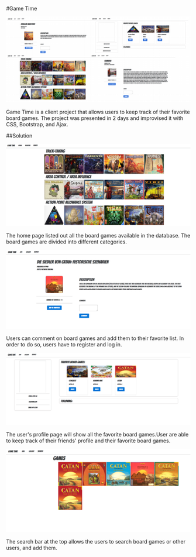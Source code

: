 #Game Time

![Alt text](./layout.png?raw=true)

Game Time is a client project that allows users to keep track of their favorite board games. The project was presented in 2 days and improvised it with CSS, Bootstrap, and Ajax.

##Solution

![Alt text](./home_page.png?raw=true)

The home page listed out all the board games available in the database. The board games are divided into different categories.

![Alt text](./game_page.png?raw=true)

Users can comment on board games and add them to their favorite list. In order to do so, users have to register and log in.

![Alt text](./profile_page.png?raw=true)

The user's profile page will show all the favorite board games.User are able to keep track of their friends' profile and their favorite board games.

![Alt text](./search_page.png?raw=true)

The search bar at the top allows the users to search board games or other users, and add them.
